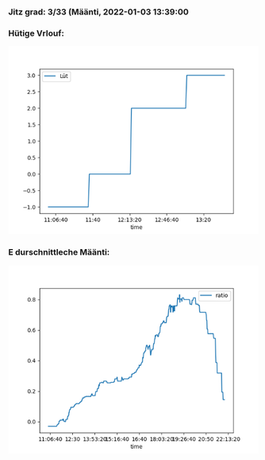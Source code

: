 ### Jitz grad: 3/33 (Määnti, 2022-01-03 13:39:00

### Hütige Vrlouf:
![Graph](Today.png)

### E durschnittleche Määnti:
![Graph](Määnti.png)